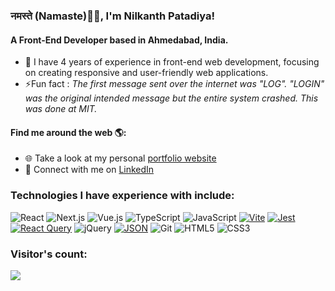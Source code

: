 ### नमस्ते (Namaste)🙏🏻, I'm Nilkanth Patadiya!
#### A Front-End Developer based in Ahmedabad, India.
- 🏢 I have 4 years of experience in front-end web development, focusing on creating responsive and user-friendly web applications.
- ⚡Fun fact : *The first message sent over the internet was "LOG". "LOGIN" was the original intended message but the entire system crashed. This was done at MIT.*

#### Find me around the web 🌎:
- 🌐 Take a look at my personal <a href="https://nilkanthpatadiya.vercel.app/">portfolio website</a>
- 💼 Connect with me on <a href="https://www.linkedin.com/in/nilkanthpatadiya/">LinkedIn</a>

### Technologies I have experience with include:</br>
![React](https://img.shields.io/badge/react-252324.svg?style=for-the-badge&logo=react&logoColor=%2361DAFB)
![Next.js](https://img.shields.io/badge/Next.js-252324?style=for-the-badge&logo=next.js&logoColor=white)
![Vue.js](https://img.shields.io/badge/Vue.js-252324?style=for-the-badge&logo=vuedotjs)
![TypeScript](https://img.shields.io/badge/typescript-252324.svg?style=for-the-badge&logo=typescript)
![JavaScript](https://img.shields.io/badge/-JavaScript-252324?style=for-the-badge&logo=javascript)
[![Vite](https://img.shields.io/badge/Vite-252324?style=for-the-badge&logo=vite)](#)
[![Jest](https://img.shields.io/badge/Jest-252324?style=for-the-badge&logo=jest)](#)
[![React Query](https://img.shields.io/badge/React%20Query-252324?style=for-the-badge&logo=reactquery)](#)
![jQuery](https://img.shields.io/badge/jQuery-252324?style=for-the-badge&logo=jquery)
[![JSON](https://img.shields.io/badge/JSON-252324?style=for-the-badge&logo=json)](#)
![Git](http://img.shields.io/badge/-Git-252324?style=for-the-badge&logo=Git)
![HTML5](https://img.shields.io/badge/-HTML5-252324?style=for-the-badge&logo=HTML5)
![CSS3](https://img.shields.io/badge/-CSS3-252324?style=for-the-badge&logo=CSS3&logoColor=264de4)

### Visitor's count:
[![](https://visitcount.itsvg.in/api?id=Nilkanth-Patadiya&label=Profile%20Views&color=8&icon=0&pretty=true)](https://visitcount.itsvg.in)
